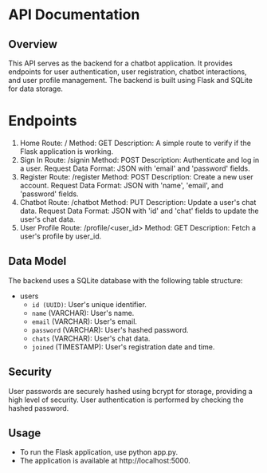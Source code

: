 # API Documentation
## Overview
This API serves as the backend for a chatbot application. It provides endpoints for user authentication, user registration, chatbot interactions, and user profile management. The backend is built using Flask and SQLite for data storage.

# Endpoints
1. Home
  Route: /
  Method: GET
  Description: A simple route to verify if the Flask application is working.
2. Sign In
  Route: /signin
  Method: POST
  Description: Authenticate and log in a user.
  Request Data Format: JSON with 'email' and 'password' fields.
3. Register
  Route: /register
  Method: POST
  Description: Create a new user account.
  Request Data Format: JSON with 'name', 'email', and 'password' fields.
4. Chatbot
  Route: /chatbot
  Method: PUT
  Description: Update a user's chat data.
  Request Data Format: JSON with 'id' and 'chat' fields to update the user's chat data.
5. User Profile
  Route: /profile/<user_id>
  Method: GET
  Description: Fetch a user's profile by user_id.

## Data Model
The backend uses a SQLite database with the following table structure:
  - users
    - `id (UUID)`: User's unique identifier.
    - `name` (VARCHAR): User's name.
    - `email` (VARCHAR): User's email.
    - `password` (VARCHAR): User's hashed password.
    - `chats` (VARCHAR): User's chat data.
    - `joined` (TIMESTAMP): User's registration date and time.

## Security
User passwords are securely hashed using bcrypt for storage, providing a high level of security. User authentication is performed by checking the hashed password.

## Usage
  - To run the Flask application, use python app.py.
  - The application is available at http://localhost:5000.

